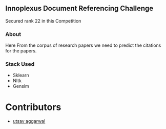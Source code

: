## Innoplexus Document Referencing Challenge
Secured rank 22 in this Competition

### About
Here From the corpus of research papers we need to predict the citations for the papers.

### Stack Used
- Sklearn
- Nltk
- Gensim

# Contributors
- [utsav aggarwal](https://github.com/utsav1)
